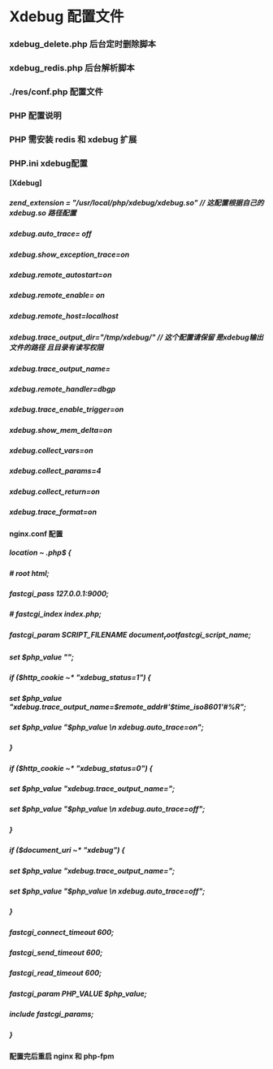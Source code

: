 # Xdebug 配置文件

### xdebug_delete.php   后台定时删除脚本
### xdebug_redis.php    后台解析脚本
### ./res/conf.php      配置文件


### PHP 配置说明

### PHP 需安装 redis 和 xdebug 扩展

### PHP.ini  xdebug配置

#### [Xdebug]
##### zend_extension = "/usr/local/php/xdebug/xdebug.so" // 这配置根据自己的 xdebug.so 路径配置
##### xdebug.auto_trace= off
##### xdebug.show_exception_trace=on
##### xdebug.remote_autostart=on
##### xdebug.remote_enable= on
##### xdebug.remote_host=localhost
##### xdebug.trace_output_dir="/tmp/xdebug/" // 这个配置请保留  是xdebug输出文件的路径  且目录有读写权限
##### xdebug.trace_output_name=
##### xdebug.remote_handler=dbgp
##### xdebug.trace_enable_trigger=on
##### xdebug.show_mem_delta=on
##### xdebug.collect_vars=on
##### xdebug.collect_params=4
##### xdebug.collect_return=on
##### xdebug.trace_format=on




#### nginx.conf  配置

##### location ~ \.php$ {
#####        #   root           html;
#####            fastcgi_pass   127.0.0.1:9000;
#####        #   fastcgi_index  index.php;
#####            fastcgi_param  SCRIPT_FILENAME  $document_root$fastcgi_script_name;
#####            set $php_value "";
#####            if ($http_cookie ~* "xdebug_status=1") {
#####                set $php_value "xdebug.trace_output_name=$remote_addr#_'$time_iso8601'_#%R";
#####                set $php_value "$php_value \n xdebug.auto_trace=on";
#####            }
#####            if ($http_cookie ~* "xdebug_status=0") {
#####                set $php_value "xdebug.trace_output_name=";
#####                set $php_value "$php_value \n xdebug.auto_trace=off";
#####            }
#####            if ($document_uri ~* "xdebug") {
#####                set $php_value "xdebug.trace_output_name=";
#####                set $php_value "$php_value \n xdebug.auto_trace=off";
#####            }
#####            fastcgi_connect_timeout 600;
#####            fastcgi_send_timeout 600;
#####            fastcgi_read_timeout 600;
#####            fastcgi_param  PHP_VALUE  $php_value;
#####            include        fastcgi_params;
#####        }

#### 配置完后重启  nginx 和 php-fpm
